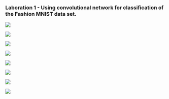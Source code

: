### Laboration 1 - Using convolutional network for classification of the Fashion MNIST data set.

![](https://github.com/Svanteberg/DeepLearningCourse_UMU/blob/master/Lab1/Images/Data_management.png)

![](https://github.com/Svanteberg/DeepLearningCourse_UMU/blob/master/Lab1/Images/Data_visualization.png)

![](https://github.com/Svanteberg/DeepLearningCourse_UMU/blob/master/Lab1/Images/Network_model.png)

![](https://github.com/Svanteberg/DeepLearningCourse_UMU/blob/master/Lab1/Images/Training.png)

![](https://github.com/Svanteberg/DeepLearningCourse_UMU/blob/master/Lab1/Images/Results.png)

![](https://github.com/Svanteberg/DeepLearningCourse_UMU/blob/master/Lab1/Images/Activation_0.png)

![](https://github.com/Svanteberg/DeepLearningCourse_UMU/blob/master/Lab1/Images/Activation_1.png)

![](https://github.com/Svanteberg/DeepLearningCourse_UMU/blob/master/Lab1/Images/Activation_3.png)
